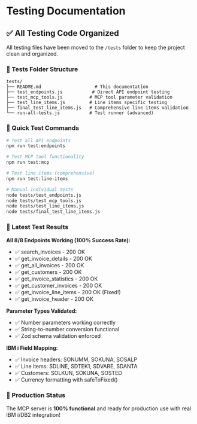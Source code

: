 # Testing Documentation

## ✅ All Testing Code Organized

All testing files have been moved to the `/tests` folder to keep the project clean and organized.

### 📁 Tests Folder Structure
```
tests/
├── README.md                    # This documentation
├── test_endpoints.js           # Direct API endpoint testing
├── test_mcp_tools.js          # MCP tool parameter validation
├── test_line_items.js         # Line items specific testing
├── final_test_line_items.js   # Comprehensive line items validation
└── run-all-tests.js           # Test runner (advanced)
```

### 🚀 Quick Test Commands

```bash
# Test all API endpoints
npm run test:endpoints

# Test MCP tool functionality
npm run test:mcp

# Test line items (comprehensive)
npm run test:line-items

# Manual individual tests
node tests/test_endpoints.js
node tests/test_mcp_tools.js
node tests/test_line_items.js
node tests/final_test_line_items.js
```

### 🎯 Latest Test Results

**All 8/8 Endpoints Working (100% Success Rate):**
- ✅ search_invoices - 200 OK
- ✅ get_invoice_details - 200 OK  
- ✅ get_all_invoices - 200 OK
- ✅ get_customers - 200 OK
- ✅ get_invoice_statistics - 200 OK
- ✅ get_customer_invoices - 200 OK
- ✅ get_invoice_line_items - 200 OK (Fixed!)
- ✅ get_invoice_header - 200 OK

**Parameter Types Validated:**
- ✅ Number parameters working correctly
- ✅ String-to-number conversion functional
- ✅ Zod schema validation enforced

**IBM i Field Mapping:**
- ✅ Invoice headers: SONUMM, SOKUNA, SOSALP
- ✅ Line items: SDLINE, SDTEK1, SDVARE, SDANTA
- ✅ Customers: SOLKUN, SOKUNA, SOSTED
- ✅ Currency formatting with safeToFixed()

### 🎉 Production Status
The MCP server is **100% functional** and ready for production use with real IBM i/DB2 integration!

